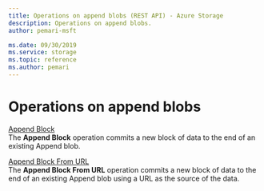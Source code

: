 ```yaml
---
title: Operations on append blobs (REST API) - Azure Storage
description: Operations on append blobs.
author: pemari-msft

ms.date: 09/30/2019
ms.service: storage
ms.topic: reference
ms.author: pemari
---
```


# Operations on append blobs

 [Append Block](Append-Block.md)  
 The **Append Block** operation commits a new block of data to the end of an existing Append blob.

 [Append Block From URL](Append-Block-From-Url.md)  
 The **Append Block From URL** operation commits a new block of data to the end of an existing Append blob using a URL as the source of the data.

